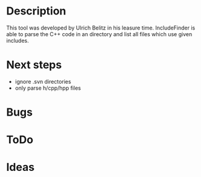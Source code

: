 # Description
This tool was developed by Ulrich Belitz in his leasure time.
IncludeFinder is able to parse the C++ code in an directory and list all files which use given includes.

# Next steps
* ignore .svn directories
* only parse h/cpp/hpp files

# Bugs

# ToDo

# Ideas
